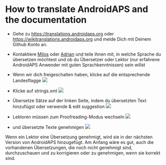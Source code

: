 # How to translate AndroidAPS and the documentation

* Gehe zu <https://translations.androidaps.org> oder <https://wikitranslations.androidaps.org> und melde Dich mit Deinem Github Konto an.

* Kontaktiere [Milos](https://gitter.im/MilosKozak) oder [Adrian](https://gitter.im/AdrianLxM) und teile ihnen mit, in welche Sprache du übersetzen möchtest und ob du Übersetzer oder Lektor (nur erfahrene AndroidAPS Anwender mit guten Sprachkenntnissen) sein willst

* Wenn wir dich freigeschalten haben, klicke auf die entsprechende Landesflagge ![](../images/translation-flags.png)

* Klicke auf strings.xml ![](../images/translations-click-strings.png)

* Übersetze Sätze auf der linken Seite, indem du übersetzten Text hinzufügst oder verwende & edit suggestion ![](../images/translations-translate.png)

* Lektoren müssen zum Proofreading-Modus wechseln ![](../images/translations-proofreading-mode.png)

* und übersetzte Texte genehmigen ![](../images/translations-proofreading.png)

Wenn ein Lektor eine Übersetzung genehmigt, wird sie in der nächsten Version von AndroidAPS hinzugefügt. Am Anfang wäre es gut, auch die vorhandenen Übersetzungen, die noch nicht genehmigt sind, durchzuschauen und zu korrigieren oder zu genehmigen, wenn sie korrekt sind.